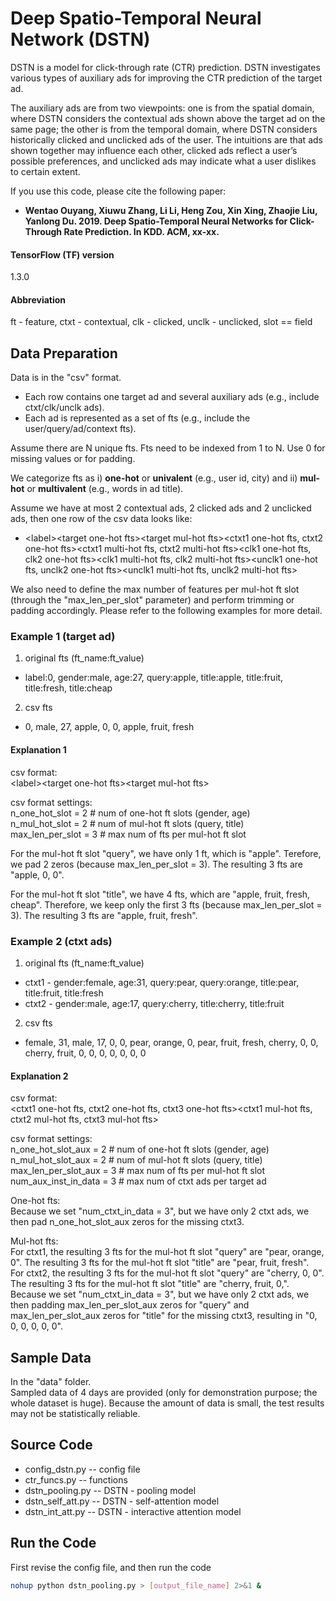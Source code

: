 # Deep Spatio-Temporal Neural Network (DSTN)

DSTN is a model for click-through rate (CTR) prediction. DSTN investigates various types of auxiliary ads for improving the CTR prediction of the target ad.

The auxiliary ads are from two viewpoints: one is from the spatial domain, where DSTN considers the contextual ads shown above the target ad on the same page; the other is from the temporal domain, where DSTN considers historically clicked and unclicked ads of the user. The intuitions are that ads shown together may influence each other, clicked ads reflect a user’s possible preferences, and unclicked ads may indicate what a user dislikes to certain extent.

If you use this code, please cite the following paper:
* **Wentao Ouyang, Xiuwu Zhang, Li Li, Heng Zou, Xin Xing, Zhaojie Liu, Yanlong Du. 2019. Deep Spatio-Temporal Neural Networks for Click-Through Rate Prediction. In KDD. ACM, xx-xx.**

#### TensorFlow (TF) version
1.3.0

#### Abbreviation
ft - feature, ctxt - contextual, clk - clicked, unclk - unclicked, slot == field

## Data Preparation
Data is in the "csv" format.
* Each row contains one target ad and several auxiliary ads (e.g., include ctxt/clk/unclk ads).
* Each ad is represented as a set of fts (e.g., include the user/query/ad/context fts).

Assume there are N unique fts. Fts need to be indexed from 1 to N. Use 0 for missing values or for padding.

We categorize fts as i) **one-hot** or **univalent** (e.g., user id, city) and ii) **mul-hot** or **multivalent** (e.g., words in ad title).

Assume we have at most 2 contextual ads, 2 clicked ads and 2 unclicked ads, then one row of the csv data looks like:
* \<label\>\<target one-hot fts\>\<target mul-hot fts\>\<ctxt1 one-hot fts, ctxt2 one-hot fts\>\<ctxt1 multi-hot fts, ctxt2 multi-hot fts\>\<clk1 one-hot fts, clk2 one-hot fts\>\<clk1 multi-hot fts, clk2 multi-hot fts\>\<unclk1 one-hot fts, unclk2 one-hot fts\>\<unclk1 multi-hot fts, unclk2 multi-hot fts\>

We also need to define the max number of features per mul-hot ft slot (through the "max_len_per_slot" parameter) and perform trimming or padding accordingly. Please refer to the following examples for more detail.

### Example 1 (target ad)
1) original fts (ft_name:ft_value)
* label:0, gender:male, age:27, query:apple, title:apple, title:fruit, title:fresh, title:cheap
2) csv fts
* 0, male, 27, apple, 0, 0, apple, fruit, fresh

#### Explanation 1
csv format:\
\<label\>\<target one-hot fts\>\<target mul-hot fts\>

csv format settings:\
n_one_hot_slot = 2 # num of one-hot ft slots (gender, age)\
n_mul_hot_slot = 2 # num of mul-hot ft slots (query, title)\
max_len_per_slot = 3 # max num of fts per mul-hot ft slot

For the mul-hot ft slot "query", we have only 1 ft, which is "apple". Terefore, we pad 2 zeros (because max_len_per_slot = 3). The resulting 3 fts are "apple, 0, 0".

For the mul-hot ft slot "title", we have 4 fts, which are "apple, fruit, fresh, cheap". Therefore, we keep only the first 3 fts (because max_len_per_slot = 3). The resulting 3 fts are "apple, fruit, fresh".

### Example 2 (ctxt ads)
1) original fts (ft_name:ft_value)
* ctxt1 - gender:female, age:31, query:pear, query:orange, title:pear, title:fruit, title:fresh
* ctxt2 - gender:male, age:17, query:cherry, title:cherry, title:fruit
2) csv fts
* female, 31, male, 17, 0, 0, pear, orange, 0, pear, fruit, fresh, cherry, 0, 0, cherry, fruit, 0, 0, 0, 0, 0, 0, 0

#### Explanation 2
csv format:\
\<ctxt1 one-hot fts, ctxt2 one-hot fts, ctxt3 one-hot fts\>\<ctxt1 mul-hot fts, ctxt2 mul-hot fts, ctxt3 mul-hot fts\>

csv format settings:\
n_one_hot_slot_aux = 2 # num of one-hot ft slots (gender, age)\
n_mul_hot_slot_aux = 2 # num of mul-hot ft slots (query, title)\
max_len_per_slot_aux = 3 # max num of fts per mul-hot ft slot\
num_aux_inst_in_data = 3 # max num of ctxt ads per target ad

One-hot fts:\
Because we set "num_ctxt_in_data = 3", but we have only 2 ctxt ads, we then pad n_one_hot_slot_aux zeros for the missing ctxt3.

Mul-hot fts:\
For ctxt1, the resulting 3 fts for the mul-hot ft slot "query" are "pear, orange, 0".
The resulting 3 fts for the mul-hot ft slot "title" are "pear, fruit, fresh". \
For ctxt2, the resulting 3 fts for the mul-hot ft slot "query" are "cherry, 0, 0".
The resulting 3 fts for the mul-hot ft slot "title" are "cherry, fruit, 0,".
Because we set "num_ctxt_in_data = 3", but we have only 2 ctxt ads, we then padding max_len_per_slot_aux zeros for "query" and max_len_per_slot_aux zeros for "title" for the missing ctxt3, resulting in "0, 0, 0, 0, 0, 0".

## Sample Data
In the "data" folder.\
Sampled data of 4 days are provided (only for demonstration purpose; the whole dataset is huge). Because the amount of data is small, the test results may not be statistically reliable.

## Source Code
* config_dstn.py -- config file
* ctr_funcs.py -- functions
* dstn_pooling.py -- DSTN - pooling model
* dstn_self_att.py -- DSTN - self-attention model
* dstn_int_att.py -- DSTN - interactive attention model

## Run the Code
First revise the config file, and then run the code
```bash
nohup python dstn_pooling.py > [output_file_name] 2>&1 &
```
